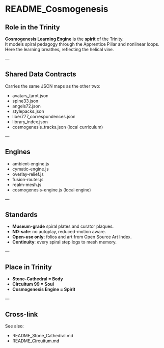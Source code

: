 # README_Cosmogenesis

## Role in the Trinity
**Cosmogenesis Learning Engine** is the **spirit** of the Trinity.  
It models spiral pedagogy through the Apprentice Pillar and nonlinear loops.  
Here the learning breathes, reflecting the helical vine.

—

## Shared Data Contracts
Carries the same JSON maps as the other two:  
- avatars_tarot.json  
- spine33.json  
- angels72.json  
- stylepacks.json  
- liber777_correspondences.json  
- library_index.json  
- cosmogenesis_tracks.json (local curriculum)

—

## Engines
- ambient-engine.js  
- cymatic-engine.js  
- overlay-relief.js  
- fusion-router.js  
- realm-mesh.js  
- cosmogenesis-engine.js (local engine)

—

## Standards
- **Museum-grade** spiral plates and curator plaques.  
- **ND-safe**: no autoplay, reduced-motion aware.  
- **Open-use only**: folios and art from Open Source Art Index.  
- **Continuity**: every spiral step logs to mesh memory.

—

## Place in Trinity
- **Stone-Cathedral = Body**  
- **Circuitum 99 = Soul**  
- **Cosmogenesis Engine = Spirit**  

—

## Cross-link
See also:  
- README_Stone_Cathedral.md  
- README_Circuitum.md